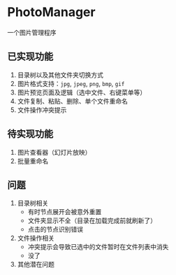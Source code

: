 # PhotoManager  
一个图片管理程序

## 已实现功能
1. 目录树以及其他文件夹切换方式
2. 图片格式支持：`jpg`, `jpeg`, `png`, `bmp`, `gif`
3. 图片预览页面及逻辑（选中文件、右键菜单等）
4. 文件复制、粘贴、删除、单个文件重命名
5. 文件操作冲突提示

## 待实现功能
1. 图片查看器（幻灯片放映）
2. 批量重命名

## 问题
1. 目录树相关
    - 有时节点展开会被意外重置
    - 文件夹显示不全（目录在加载完成前就刷新了）
    - 点击的节点识别错误
2. 文件操作相关
    - 冲突提示会导致已选中的文件暂时在文件列表中消失
    - 没了
3. 其他潜在问题
